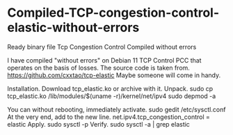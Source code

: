 # Compiled-TCP-congestion-control-elastic-without-errors
Ready binary file Tcp Congestion Control Compiled without errors

I have compiled "without errors" on Debian 11 TCP Control PCC that operates on the basis of losses. The source code is taken from. https://github.com/cxxtao/tcp-elastic
Maybe someone will come in handy.

Installation. Download tcp_elastic.ko or archive with it. Unpack. sudo cp tcp_elastic.ko /lib/modules/$(uname -r)/kernel/net/ipv4 sudo depmod -a

You can without rebooting, immediately activate. sudo gedit /etc/sysctl.conf At the very end, add to the new line. net.ipv4.tcp_congestion_control = elastic Apply. sudo sysctl -p Verify. sudo sysctl -a | grep elastic
